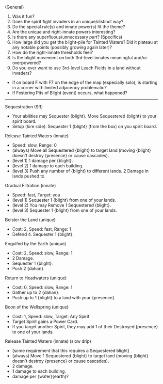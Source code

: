 
(General)
1. Was it fun?
2. Does the spirit fight invaders in an unique/distinct way?
3. Do the special rule(s) and innate power(s) fit the theme?
4. Are the unique and right-innate powers interesting?
5. Is there any superfluous/unnecessary part?
(Specifics)
6. How large did you get the blight-pile for Tainted Waters? Did it plateau at any notable points (possibly growing again later)?
7. How do the right-innate thresholds feel?
8. Is the blight movement on both 3rd-level innates meaningful and/or overpowered?
9. Do you ever want to use 3rd-level Leach Fields in a land without invaders?
* If on board F with F7 on the edge of the map (especially solo), is starting in a corner with limited adjacency problematic?
* If Festering Pits of Blight (event) occurs, what happened?

----

Sequestration (SR)
* Your abilities may Sequester {blight}. Move Sequestered {blight} to your spirit board.
* Setup (lore side): Sequester 1 {blight} (from the box) on you spirit board.

Release Tainted Waters (innate)
* Speed: slow, Range: 0
* (always) Move all Sequestered {blight} to target land (moving {blight} doesn't destroy {presence} or cause cascades).
* (level 1) 1 damage per {blight}.
* (level 2) 1 damage to each building.
* (level 3) Push any number of {blight} to different lands. 2 Damage in lands pushed to.

Gradual Filtration (innate)
* Speed: fast, Target: you
* (level 1) Sequester 1 {blight} from one of your lands.
* (level 2) You may Remove 1 Sequestered {blight}.
* (level 3) Sequester 1 {blight} from one of your lands.

Bolster the Land (unique)
* Cost: 2, Speed: fast, Range: 1
* Defend 4. Sequester 1 {blight}.

Engulfed by the Earth (unique)
* Cost: 2, Speed: slow, Range: 1
* 2 Damage.
* Sequester 1 {blight}.
* Push 2 {dahan}.

Return to Headwaters (unique)
* Cost: 0, Speed: slow, Range: 1
* Gather up to 2 {dahan}.
* Push up to 1 {blight} to a land with your {presence}.

Boon of the Wellspring (unique)
* Cost: 1, Speed: slow, Target: Any Spirit
* Target Spirit gains a Power Card.
* If you target another Spirit, they may add 1 of their Destroyed {presence} to one of your lands.






Release Tainted Waters (innate) (slow drip)
* (some requirement that this requires a Sequestered blight)
* (always) Move 1 Sequestered {blight} to target land (moving {blight} doesn't destroy {presence} or cause cascades).
* 2 damage.
* 1 damage to each building.
* damage per {water}{earth}?



